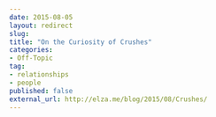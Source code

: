 ```yaml
---
date: 2015-08-05
layout: redirect
slug:
title: "On the Curiosity of Crushes"
categories:
- Off-Topic
tag:
- relationships
- people
published: false
external_url: http://elza.me/blog/2015/08/Crushes/
---
```

